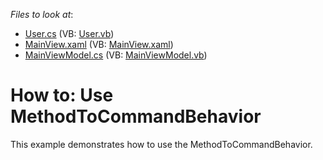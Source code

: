 <!-- default file list -->
*Files to look at*:

* [User.cs](./CS/MethodToCommandExample/Common/User.cs) (VB: [User.vb](./VB/MethodToCommandExample/Common/User.vb))
* [MainView.xaml](./CS/MethodToCommandExample/View/MainView.xaml) (VB: [MainView.xaml](./VB/MethodToCommandExample/View/MainView.xaml))
* [MainViewModel.cs](./CS/MethodToCommandExample/ViewModel/MainViewModel.cs) (VB: [MainViewModel.vb](./VB/MethodToCommandExample/ViewModel/MainViewModel.vb))
<!-- default file list end -->
# How to: Use MethodToCommandBehavior


This example demonstrates how to use the MethodToCommandBehavior.

<br/>


